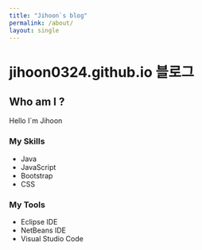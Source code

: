 ```yaml
---
title: "Jihoon`s blog"
permalink: /about/
layout: single
---
```


# jihoon0324.github.io 블로그




##  Who am I ?

Hello I`m Jihoon



 
###  My Skills

 - Java  
 - JavaScript  
 - Bootstrap  
 - CSS  




### My Tools


 - Eclipse IDE
 - NetBeans IDE
 - Visual Studio Code 
